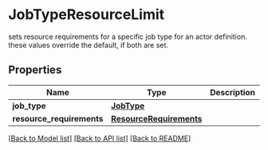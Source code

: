 # JobTypeResourceLimit

sets resource requirements for a specific job type for an actor definition. these values override the default, if both are set.

## Properties
Name | Type | Description | Notes
------------ | ------------- | ------------- | -------------
**job_type** | [**JobType**](JobType.md) |  | 
**resource_requirements** | [**ResourceRequirements**](ResourceRequirements.md) |  | 

[[Back to Model list]](../README.md#documentation-for-models) [[Back to API list]](../README.md#documentation-for-api-endpoints) [[Back to README]](../README.md)


